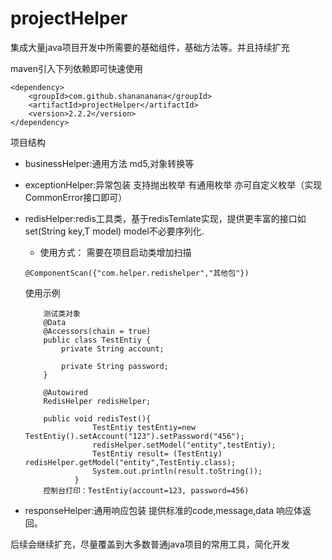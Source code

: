 # projectHelper
集成大量java项目开发中所需要的基础组件，基础方法等。并且持续扩充

maven引入下列依赖即可快速使用

    <dependency>
        <groupId>com.github.shanananana</groupId>
        <artifactId>projectHelper</artifactId>
        <version>2.2.2</version>
    </dependency>
    
项目结构

 - businessHelper:通用方法 md5,对象转换等
 
 - exceptionHelper:异常包装 支持抛出枚举 有通用枚举 亦可自定义枚举（实现CommonError接口即可）   

 - redisHelper:redis工具类，基于redisTemlate实现，提供更丰富的接口如set(String key,T model) model不必要序列化.
           
      - 使用方式： 需要在项目启动类增加扫描  
            
       @ComponentScan({"com.helper.redishelper","其他包"})
    

      使用示例
           
           测试类对象
           @Data
           @Accessors(chain = true)
           public class TestEntiy {
               private String account;
           
               private String password;
           }
           
           @Autowired
           RedisHelper redisHelper;
           
           public void redisTest(){
                      TestEntiy testEntiy=new TestEntiy().setAccount("123").setPassword("456");
                      redisHelper.setModel("entity",testEntiy);
                      TestEntiy result= (TestEntiy) redisHelper.getModel("entity",TestEntiy.class);
                      System.out.println(result.toString());
                  }
           控制台打印：TestEntiy(account=123, password=456)
 
 - responseHelper:通用响应包装 提供标准的code,message,data 响应体返回。
 
 后续会继续扩充，尽量覆盖到大多数普通java项目的常用工具，简化开发